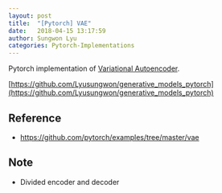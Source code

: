 ```yaml
---
layout: post
title:  "[Pytorch] VAE"
date:   2018-04-15 13:17:59
author: Sungwon Lyu
categories: Pytorch-Implementations
---
```


Pytorch implementation of [Variational Autoencoder](https://lyusungwon.github.io/dl/2018/02/11/vae.html).

[https://github.com/Lyusungwon/generative_models_pytorch](https://github.com/Lyusungwon/generative_models_pytorch)

## Reference
- https://github.com/pytorch/examples/tree/master/vae

## Note 
- Divided encoder and decoder